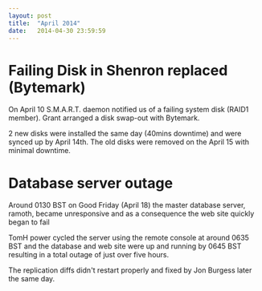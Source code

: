 ```yaml
---
layout: post
title:  "April 2014"
date:   2014-04-30 23:59:59
---
```


# Failing Disk in Shenron replaced (Bytemark)

On April 10 S.M.A.R.T. daemon notified us of a failing system disk (RAID1 member). Grant arranged a disk swap-out with Bytemark.

2 new disks were installed the same day (40mins downtime) and were synced up by April 14th. The old disks were removed on the April 15 with minimal downtime.


# Database server outage

Around 0130 BST on Good Friday (April 18) the master database server, ramoth, became unresponsive and as a consequence the web site quickly began to fail

TomH power cycled the server using the remote console at around 0635 BST and the database and web site were up and running by 0645 BST resulting in a total outage of just over five hours.

The replication diffs didn't restart properly and fixed by Jon Burgess later the same day.
